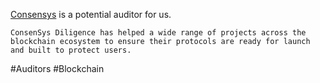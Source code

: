 [Consensys](https://consensys.net/) is a potential auditor for us.

`ConsenSys Diligence has helped a wide range of projects across the blockchain ecosystem to ensure their protocols are ready for launch and built to protect users.`

#Auditors #Blockchain
